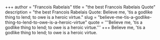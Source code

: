 +++
author = "Francois Rabelais"
title = "the best Francois Rabelais Quote"
description = "the best Francois Rabelais Quote: Believe me, 'tis a godlike thing to lend; to owe is a heroic virtue."
slug = "believe-me-tis-a-godlike-thing-to-lend-to-owe-is-a-heroic-virtue"
quote = '''Believe me, 'tis a godlike thing to lend; to owe is a heroic virtue.'''
+++
Believe me, 'tis a godlike thing to lend; to owe is a heroic virtue.
